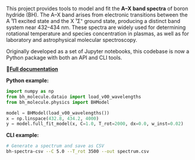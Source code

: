 

This project provides tools to model and fit the **A–X band spectra** of boron hydride (BH).
The A–X band arises from electronic transitions between the A ¹Π excited state and the X ¹Σ⁺ ground state, producing a distinct band system near 432–434 nm. These spectra are widely used for determining rotational temperature and species concentration in plasmas, as well as for laboratory and astrophysical molecular spectroscopy.

Originally developed as a set of Jupyter notebooks, this codebase is now a Python package with both an API and CLI tools.

📄[**Full documentation**](https://queezz.github.io/bh-molecule/)

**Python example:**

```python
import numpy as np
from bh_molecule.dataio import load_v00_wavelengths
from bh_molecule.physics import BHModel

model = BHModel(load_v00_wavelengths())
x = np.linspace(432.8, 434.2, 4000)
y = model.full_fit_model(x, C=1.0, T_rot=2000, dx=0.0, w_inst=0.02)
```

**CLI example:**

```bash
# Generate a spectrum and save as CSV
bh-spectra-csv --C 5.0 --T_rot 3500 --out spectrum.csv
```